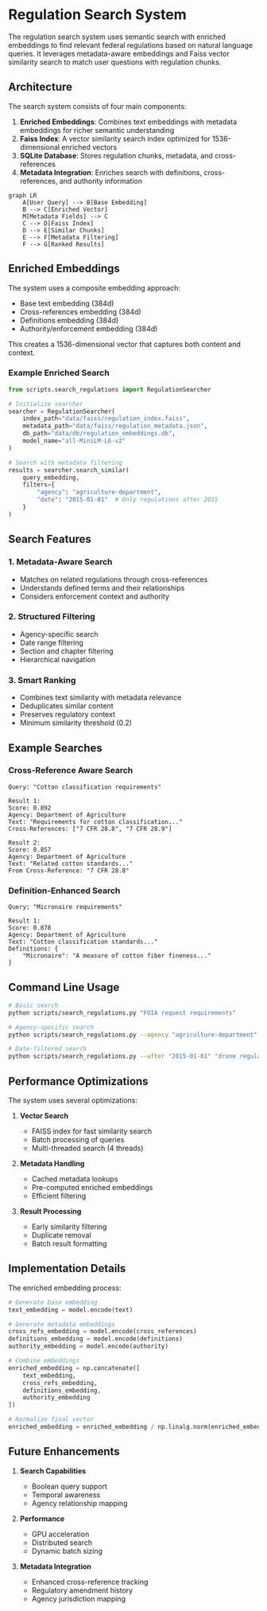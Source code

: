 # Regulation Search System

The regulation search system uses semantic search with enriched embeddings to find relevant federal regulations based on natural language queries. It leverages metadata-aware embeddings and Faiss vector similarity search to match user questions with regulation chunks.

## Architecture

The search system consists of four main components:

1. **Enriched Embeddings**: Combines text embeddings with metadata embeddings for richer semantic understanding
2. **Faiss Index**: A vector similarity search index optimized for 1536-dimensional enriched vectors
3. **SQLite Database**: Stores regulation chunks, metadata, and cross-references
4. **Metadata Integration**: Enriches search with definitions, cross-references, and authority information

```mermaid
graph LR
    A[User Query] --> B[Base Embedding]
    B --> C[Enriched Vector]
    M[Metadata Fields] --> C
    C --> D[Faiss Index]
    D --> E[Similar Chunks]
    E --> F[Metadata Filtering]
    F --> G[Ranked Results]
```

## Enriched Embeddings

The system uses a composite embedding approach:

- Base text embedding (384d)
- Cross-references embedding (384d)
- Definitions embedding (384d)
- Authority/enforcement embedding (384d)

This creates a 1536-dimensional vector that captures both content and context.

### Example Enriched Search

```python
from scripts.search_regulations import RegulationSearcher

# Initialize searcher
searcher = RegulationSearcher(
    index_path="data/faiss/regulation_index.faiss",
    metadata_path="data/faiss/regulation_metadata.json",
    db_path="data/db/regulation_embeddings.db",
    model_name="all-MiniLM-L6-v2"
)

# Search with metadata filtering
results = searcher.search_similar(
    query_embedding,
    filters={
        "agency": "agriculture-department",
        "date": "2015-01-01"  # Only regulations after 2015
    }
)
```

## Search Features

### 1. Metadata-Aware Search
- Matches on related regulations through cross-references
- Understands defined terms and their relationships
- Considers enforcement context and authority

### 2. Structured Filtering
- Agency-specific search
- Date range filtering
- Section and chapter filtering
- Hierarchical navigation

### 3. Smart Ranking
- Combines text similarity with metadata relevance
- Deduplicates similar content
- Preserves regulatory context
- Minimum similarity threshold (0.2)

## Example Searches

### Cross-Reference Aware Search
```
Query: "Cotton classification requirements"

Result 1:
Score: 0.892
Agency: Department of Agriculture
Text: "Requirements for cotton classification..."
Cross-References: ["7 CFR 28.8", "7 CFR 28.9"]

Result 2: 
Score: 0.857
Agency: Department of Agriculture
Text: "Related cotton standards..."
From Cross-Reference: "7 CFR 28.8"
```

### Definition-Enhanced Search
```
Query: "Micronaire requirements"

Result 1:
Score: 0.878
Agency: Department of Agriculture
Text: "Cotton classification standards..."
Definitions: {
    "Micronaire": "A measure of cotton fiber fineness..."
}
```

## Command Line Usage

```bash
# Basic search
python scripts/search_regulations.py "FOIA request requirements"

# Agency-specific search
python scripts/search_regulations.py --agency "agriculture-department" "cotton standards"

# Date-filtered search
python scripts/search_regulations.py --after "2015-01-01" "drone regulations"
```

## Performance Optimizations

The system uses several optimizations:

1. **Vector Search**
   - FAISS index for fast similarity search
   - Batch processing of queries
   - Multi-threaded search (4 threads)

2. **Metadata Handling**
   - Cached metadata lookups
   - Pre-computed enriched embeddings
   - Efficient filtering

3. **Result Processing**
   - Early similarity filtering
   - Duplicate removal
   - Batch result formatting

## Implementation Details

The enriched embedding process:

```python
# Generate base embedding
text_embedding = model.encode(text)

# Generate metadata embeddings
cross_refs_embedding = model.encode(cross_references)
definitions_embedding = model.encode(definitions)
authority_embedding = model.encode(authority)

# Combine embeddings
enriched_embedding = np.concatenate([
    text_embedding,
    cross_refs_embedding,
    definitions_embedding,
    authority_embedding
])

# Normalize final vector
enriched_embedding = enriched_embedding / np.linalg.norm(enriched_embedding)
```

## Future Enhancements

1. **Search Capabilities**
   - Boolean query support
   - Temporal awareness
   - Agency relationship mapping

2. **Performance**
   - GPU acceleration
   - Distributed search
   - Dynamic batch sizing

3. **Metadata Integration**
   - Enhanced cross-reference tracking
   - Regulatory amendment history
   - Agency jurisdiction mapping